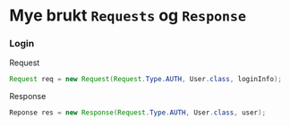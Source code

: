 # Mye brukt `Requests` og `Response`

### Login

Request

```java
Request req = new Request(Request.Type.AUTH, User.class, loginInfo);
```

Response

```java
Reponse res = new Response(Request.Type.AUTH, User.class, user);
```


